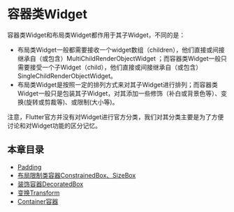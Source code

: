 # 容器类Widget

容器类Widget和布局类Widget都作用于其子Widget，不同的是：

- 布局类Widget一般都需要接收一个widget数组（children），他们直接或间接继承自（或包含）MultiChildRenderObjectWidget ；而容器类Widget一般只需要接受一个子Widget（child），他们直接或间接继承自（或包含）SingleChildRenderObjectWidget。
- 布局类Widget是按照一定的排列方式来对其子Widget进行排列；而容器类Widget一般只是包装其子Widget，对其添加一些修饰（补白或背景色等）、变换(旋转或剪裁等)、或限制(大小等)。

注意，Flutter官方并没有对Widget进行官方分类，我们对其分类主要是为了方便讨论和对Widget功能的区分记忆。

## 本章目录

* [Padding](padding.md)
* [布局限制类容器ConstrainedBox、SizeBox](constrainedbox_and_sizebox.md)
* [装饰容器DecoratedBox](decoratedbox.md)      
* [变换Transform](transform.md) 
* [Container容器](container.md) 
